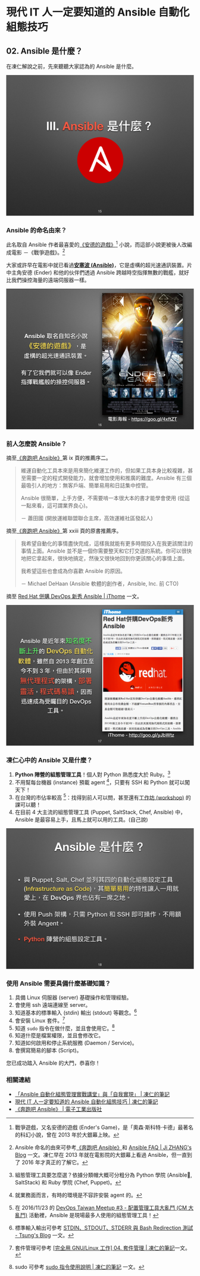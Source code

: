 # 現代 IT 人一定要知道的 Ansible 自動化組態技巧

## 02. Ansible 是什麼？

在凍仁解說之前，先來聽聽大家認為的 Ansible 是什麼。

![automate_with_ansible_basic-07.jpg](imgs/automate_with_ansible_basic-07.jpg)


### Ansible 的命名由來？

此名取自 Ansible 作者最喜愛的[《安德的遊戲》][enders_game][^1] 小說，而這部小說更被後人改編成電影 －《戰爭遊戲》。[^2]

大家或許早在電影中就已看過[**安塞波 (Ansible)**][ansible_enders_game_wiki]，它是虛構的超光速通訊裝置。片中主角安德 (Ender) 和他的伙伴們透過 Ansible 跨越時空指揮無數的戰艦，就好比我們操控海量的遠端伺服器一樣。



[ansible_enders_game_wiki]: http://enderverse.wikia.com/wiki/Ansible
[enders_game]: https://zh.wikipedia.org/zh-tw/安德的游戏

![automate_with_ansible_basic-08.jpg](imgs/automate_with_ansible_basic-08.jpg)


### 前人怎麼說 Ansible？

摘至[《奔跑吧 Ansible》][ansiblebook_china]第 ix 頁的推薦序二。

[ansiblebook_china]: http://www.phei.com.cn/module/goods/wssd_content.jsp?bookid=44223

> 維運自動化工具本來是用來簡化維運工作的，但如果工具本身比較複雜，甚至需要一定的程式開發能力，就會增加使用和推廣的難度。Ansible 有三個最吸引人的地方：無客戶端、簡單易用和日誌集中控管。
>
> Ansible 很簡單，上手方便，不需要啃一本很大本的書才能學會使用 (從這一點來看，這可謂業界良心)。
>
> － 蕭田國 (開放運維聯盟聯合主席，高效運維社區發起人)

摘至[《奔跑吧 Ansible》][ansiblebook_china]第 xxiii 頁的原書推薦序。

> 我希望自動化的事情盡快完成，這樣我就能有更多時間投入在我更該關注的事情上面。Ansible 並不是一個你需要整天和它打交道的系統。你可以很快地把它拿起來，很快地搞定，然後又很快地回到你更該關心的事情上面。
>
> 我希望這些也會成為你喜歡 Ansible 的原因。
>
> － Michael DeHaan (Ansible 軟體的創作者，Ansible, Inc. 前 CTO)

摘至 [Red Hat 併購 DevOps 新秀 Ansible | iThome][ansible_ithome] 一文。

[ansible_ithome]: http://www.ithome.com.tw/news/99354

![automate_with_ansible_basic-09.jpg](imgs/automate_with_ansible_basic-09.jpg)


### 凍仁心中的 Ansible 又是什麼？

1. **Python 陣營的組態管理工具**！個人對 Python 熟悉度大於 Ruby。[^3]
2. 不用幫每台機器 (instance) 預載 agent [^4]，只要有 SSH 和 Python 就可以闖天下！
3. 在台灣的市佔率較高 [^5]：找得到前人可以問，甚至還有[工作坊 (workshop)][ansible_workshop] 的課可以聽！
4. 在目前 4 大主流的組態管理工具 (Puppet, SaltStack, Chef, Ansible) 中， Ansible 是最容易上手，且馬上就可以用的工具。(自己說)

[ansible_workshop]: http://devopssummit.ithome.com.tw/workshop/ansible/

![automate_with_ansible_basic-10.jpg](imgs/automate_with_ansible_basic-10.jpg)


### 使用 Ansible 需要具備什麼基礎知識？

1. 具備 Linux 伺服器 (server) 基礎操作和管理經驗。
2. 會使用 ssh 遠端連線至 server。
3. 知道基本的標準輸入 (stdin) 輸出 (stdout) 等觀念。[^6]
4. 會安裝 Linux 套件。[^7]
4. 知道 `sudo` 指令在做什麼，並且會使用它。[^8]
5. 知道什麼是檔案權限，並且會修改它。
6. 知道如何啟用和停止系統服務 (Daemon / Service)。
7. 會撰寫簡易的腳本 (Script)。

您已成功踏入 Ansible 的大門，恭喜你！


### 相關連結

* [「Ansible 自動化組態管理實戰講堂」與「自我實現」 | 凍仁的筆記](http://note.drx.tw/2016/03/ansible-workshop-and-self-realization.html)
* [現代 IT 人一定要知道的 Ansible 自動化組態技巧 | 凍仁的筆記](http://note.drx.tw/2016/05/automate-with-ansible-basic.html)
* [《奔跑吧 Ansible》 | 電子工業出版社][ansiblebook_china]


[^1]: 戰爭遊戲，又名安德的遊戲 (Ender's Game)，是「奧森·斯科特·卡德」最著名的科幻小說，曾在 2013 年於大銀幕上映。 

[^2]: Ansible 命名的由來可參考[《奔跑吧 Ansible》][ansiblebook_china]和 [Ansible FAQ | Ji ZHANG's Blog](http://shzhangji.com/blog/2013/06/11/ansible-faq/) 一文。凍仁早在 2013 年就在電影院的大銀幕上看過 Ansible，但一直到了 2016 年才真正的了解它。

[^3]: 組態管理工具要怎麼選？依據分類帽大概可分粗分為 Python 學院 (Ansible, SaltStack) 和 Ruby 學院 (Chef, Puppet)。

[^4]: 就業務面而言，有時的環境是不容許安裝 agent 的。

[^5]: 在 2016/11/23 的 [DevOps Taiwan Meetup #3 - 配置管理工具大亂鬥 (CM 大亂鬥)][devops_meetup3_cm_tools] 活動裡，Ansible 是現場最多人使用的組態管理工具！

[devops_meetup3_cm_tools]: http://devops.kktix.cc/events/meetup3-cm-tools-96091c

[^6]: 標準輸入輸出可參考 [STDIN、STDOUT、STDERR 與 Bash Redirection 測試 - Tsung's Blog][stdin_stdout_stderr] 一文。

[stdin_stdout_stderr]: https://blog.longwin.com.tw/2013/03/stdin-stdout-stderr-redirection-2013/

[^7]: 套件管理可參考 [[完全用 GNU/Linux 工作] 04. 套件管理 | 凍仁的筆記][package-management]一文。

[package-management]: http://note.drx.tw/2013/09/working-with-linux-04-package-management.html 

[^8]: sudo 可參考 [sudo 指令使用說明 | 凍仁的筆記](http://note.drx.tw/2008/01/linuxsudo.html) 一文。

